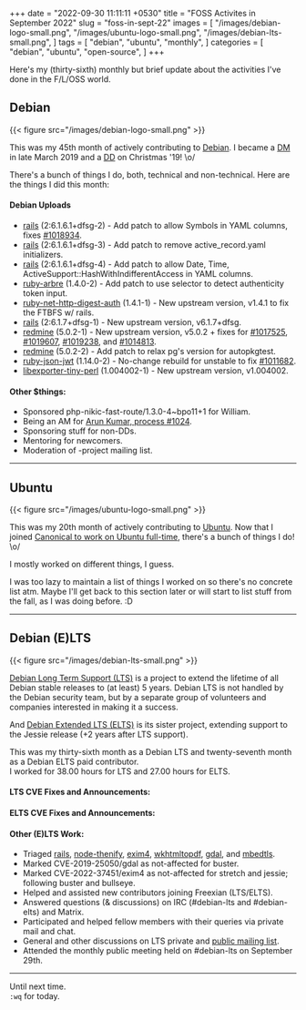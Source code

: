 +++
date = "2022-09-30 11:11:11 +0530"
title = "FOSS Activites in September 2022"
slug = "foss-in-sept-22"
images = [
    "/images/debian-logo-small.png",
    "/images/ubuntu-logo-small.png",
    "/images/debian-lts-small.png",
]
tags = [
    "debian",
    "ubuntu",
    "monthly",
]
categories = [
    "debian",
    "ubuntu",
    "open-source",
]
+++

Here's my (thirty-sixth) monthly but brief update about the activities I've done in the F/L/OSS world.

## Debian
{{< figure src="/images/debian-logo-small.png" >}}

This was my 45th month of actively contributing to [Debian](https://www.debian.org/).
I became a [DM](https://wiki.debian.org/DebianMaintainer) in late March 2019 and a [DD](https://wiki.debian.org/DebianDeveloper) on Christmas '19! \o/

There's a bunch of things I do, both, technical and non-technical. Here are the things I did this month:

#### Debian Uploads

- [rails](https://tracker.debian.org/pkg/rails) (2:6.1.6.1+dfsg-2) - Add patch to allow Symbols in YAML columns, fixes [#1018934](https://bugs.debian.org/1018934).
- [rails](https://tracker.debian.org/pkg/rails) (2:6.1.6.1+dfsg-3) - Add patch to remove active_record.yaml initializers.
- [rails](https://tracker.debian.org/pkg/rails) (2:6.1.6.1+dfsg-4) - Add patch to allow Date, Time, ActiveSupport::HashWithIndifferentAccess in YAML columns.
- [ruby-arbre](https://tracker.debian.org/pkg/ruby-arbre) (1.4.0-2) - Add patch to use selector to detect authenticity token input.
- [ruby-net-http-digest-auth](https://tracker.debian.org/pkg/ruby-net-http-digest-auth) (1.4.1-1) - New upstream version, v1.4.1 to fix the FTBFS w/ rails.
- [rails](https://tracker.debian.org/pkg/rails) (2:6.1.7+dfsg-1) - New upstream version, v6.1.7+dfsg.
- [redmine](https://tracker.debian.org/pkg/redmine) (5.0.2-1) - New upstream version, v5.0.2 + fixes for [#1017525](https://bugs.debian.org/1017525), [#1019607](https://bugs.debian.org/1019607), [#1019238](https://bugs.debian.org/1019238), and [#1014813](https://bugs.debian.org/1014813).
- [redmine](https://tracker.debian.org/pkg/redmine) (5.0.2-2) - Add patch to relax pg's version for autopkgtest.
- [ruby-json-jwt](https://tracker.debian.org/pkg/ruby-json-jwt) (1.14.0-2) - No-change rebuild for unstable to fix [#1011682](https://bugs.debian.org/1011682).
- [libexporter-tiny-perl](https://tracker.debian.org/pkg/libexporter-tiny-perl) (1.004002-1) - New upstream version, v1.004002.

#### Other $things:

- Sponsored php-nikic-fast-route/1.3.0-4~bpo11+1 for William.
- Being an AM for [Arun Kumar, process #1024](https://nm.debian.org/process/1024/).
- Sponsoring stuff for non-DDs.
- Mentoring for newcomers.
- Moderation of -project mailing list.

---

## Ubuntu
{{< figure src="/images/ubuntu-logo-small.png" >}}

This was my 20th month of actively contributing to [Ubuntu](https://ubuntu.com/about).
Now that I joined [Canonical to work on Ubuntu full-time](https://utkarsh2102.com/posts/hello-canonical/), there's a bunch of things I do! \o/

I mostly worked on different things, I guess.

I was too lazy to maintain a list of things I worked on so there's
no concrete list atm. Maybe I'll get back to this section later or
will start to list stuff from the fall, as I was doing before. :D

---

## Debian (E)LTS
{{< figure src="/images/debian-lts-small.png" >}}

[Debian Long Term Support (LTS)](https://www.freexian.com/en/services/debian-lts.html) is a project to extend the lifetime of all Debian stable releases to (at least) 5 years. Debian LTS is not handled by the Debian security team, but by a separate group of volunteers and companies interested in making it a success.  

And [Debian Extended LTS (ELTS)](https://deb.freexian.com/extended-lts) is its sister project, extending support to the Jessie release (+2 years after LTS support).

This was my thirty-sixth month as a Debian LTS and twenty-seventh month as a Debian ELTS paid contributor.  
I worked for 38.00 hours for LTS and 27.00 hours for ELTS.

#### LTS CVE Fixes and Announcements:


#### ELTS CVE Fixes and Announcements:


#### Other (E)LTS Work:

- Triaged [rails](https://tracker.debian.org/pkg/rails),
[node-thenify](https://tracker.debian.org/pkg/node-thenify),
[exim4](https://tracker.debian.org/pkg/exim4),
[wkhtmltopdf](https://tracker.debian.org/pkg/wkhtmltopdf),
[gdal](https://tracker.debian.org/pkg/gdal), and
[mbedtls](https://tracker.debian.org/pkg/mbedtls).
- Marked CVE-2019-25050/gdal as not-affected for buster.
- Marked CVE-2022-37451/exim4 as not-affected for stretch and jessie; following buster and bullseye.
- Helped and assisted new contributors joining Freexian (LTS/ELTS).
- Answered questions (& discussions) on IRC (#debian-lts and #debian-elts) and Matrix.
- Participated and helped fellow members with their queries via private mail and chat.
- General and other discussions on LTS private and [public mailing list](https://lists.debian.org/debian-lts/2022/09/threads.html).
- Attended the monthly public meeting held on #debian-lts on September 29th.

---

Until next time.  
`:wq` for today.
